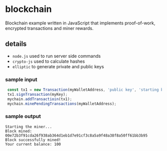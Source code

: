 # blockchain 
Blockchain example written in JavaScript that implements proof-of-work, encrypted transactions and miner rewards.

## details
* `node.js` used to run server side commands
* `crypto-js` used to calculate hashes
* `elliptic` to generate private and public keys

### sample input
```JavaScript
 const tx1 = new Transaction(myWalletAddress, 'public key', 'starting balance');
 tx1.signTransaction(myKey);
 mychain.addTransactioin(tx1);
 mychain.minePendingTransactions(myWalletAddress);
 ```

### sample output
```
Starting the miner...
Block mined: 00e72b3f91cda26f938ab364d1eb1d7e91cf3c8a5a9f48a38f8a50ff61bb3b95
Block successfully mined!
Your current balance: 100
```
